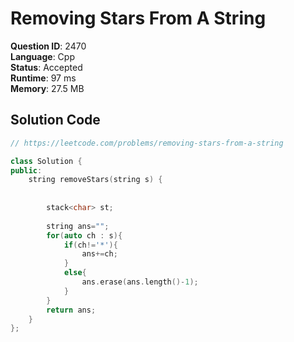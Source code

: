 # Removing Stars From A String

**Question ID**: 2470  
**Language**: Cpp  
**Status**: Accepted  
**Runtime**: 97 ms  
**Memory**: 27.5 MB  

## Solution Code
```cpp
// https://leetcode.com/problems/removing-stars-from-a-string

class Solution {
public:
    string removeStars(string s) {
        
        
        stack<char> st;
        
        string ans="";
        for(auto ch : s){
            if(ch!='*'){
                ans+=ch;
            }
            else{
                ans.erase(ans.length()-1);
            }
        }
        return ans;
    }
};
```
